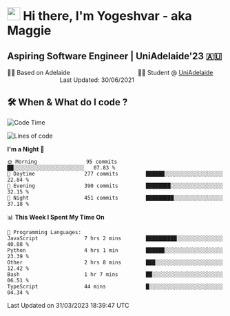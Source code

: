 <h1><img src="https://emojis.slackmojis.com/emojis/images/1531849430/4246/blob-sunglasses.gif?1531849430" width="30"/> Hi there, I'm Yogeshvar - aka Maggie</h1>

## Aspiring Software Engineer | UniAdelaide'23 🇦🇺  
🏂🏻  Based on Adelaide &nbsp;&nbsp;&nbsp;&nbsp;&nbsp;&nbsp;&nbsp;&nbsp;&nbsp;&nbsp;&nbsp;&nbsp;&nbsp;&nbsp;&nbsp;&nbsp;&nbsp;&nbsp;&nbsp;&nbsp;&nbsp;&nbsp;&nbsp;&nbsp;&nbsp;&nbsp;&nbsp;&nbsp;&nbsp;&nbsp;&nbsp;&nbsp;&nbsp;&nbsp;&nbsp;&nbsp;&nbsp;&nbsp;&nbsp;👨‍💻 Student @ [UniAdelaide](https://www.adelaide.edu.au)   &nbsp;&nbsp;&nbsp;&nbsp;&nbsp;&nbsp;&nbsp;&nbsp;&nbsp;&nbsp;&nbsp;&nbsp;&nbsp;&nbsp;&nbsp;&nbsp;&nbsp;&nbsp;&nbsp;&nbsp;&nbsp;&nbsp;&nbsp;&nbsp;&nbsp;&nbsp;&nbsp;&nbsp;&nbsp;&nbsp;&nbsp;Last Updated: 30/06/2021

## 🛠 When & What do I code ?  

<!--START_SECTION:waka-->
![Code Time](http://img.shields.io/badge/Code%20Time-2%2C050%20hrs%2048%20mins-blue)

![Lines of code](https://img.shields.io/badge/From%20Hello%20World%20I%27ve%20Written-4.1%20million%20lines%20of%20code-blue)

**I'm a Night 🦉** 

```text
🌞 Morning                95 commits          ██░░░░░░░░░░░░░░░░░░░░░░░   07.83 % 
🌆 Daytime                277 commits         ██████░░░░░░░░░░░░░░░░░░░   22.84 % 
🌃 Evening                390 commits         ████████░░░░░░░░░░░░░░░░░   32.15 % 
🌙 Night                  451 commits         █████████░░░░░░░░░░░░░░░░   37.18 % 
```


📊 **This Week I Spent My Time On** 

```text
💬 Programming Languages: 
JavaScript               7 hrs 2 mins        ██████████░░░░░░░░░░░░░░░   40.88 % 
Python                   4 hrs 1 min         ██████░░░░░░░░░░░░░░░░░░░   23.39 % 
Other                    2 hrs 8 mins        ███░░░░░░░░░░░░░░░░░░░░░░   12.42 % 
Bash                     1 hr 7 mins         ██░░░░░░░░░░░░░░░░░░░░░░░   06.51 % 
TypeScript               44 mins             █░░░░░░░░░░░░░░░░░░░░░░░░   04.34 % 
```


 Last Updated on 31/03/2023 18:39:47 UTC
<!--END_SECTION:waka-->
